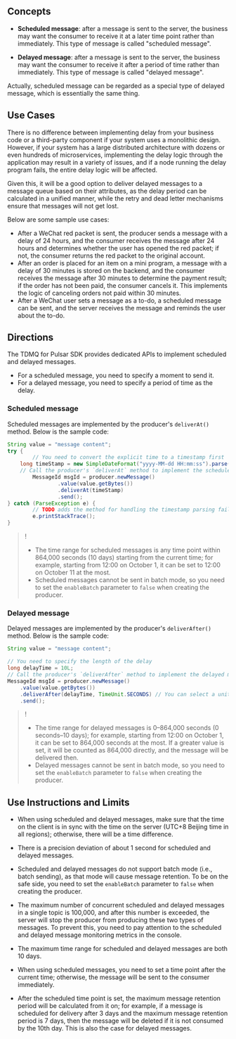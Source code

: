 ## Concepts
- **Scheduled message**: after a message is sent to the server, the business may want the consumer to receive it at a later time point rather than immediately. This type of message is called "scheduled message".

- **Delayed message**: after a message is sent to the server, the business may want the consumer to receive it after a period of time rather than immediately. This type of message is called "delayed message".

Actually, scheduled message can be regarded as a special type of delayed message, which is essentially the same thing.

## Use Cases
There is no difference between implementing delay from your business code or a third-party component if your system uses a monolithic design. However, if your system has a large distributed architecture with dozens or even hundreds of microservices, implementing the delay logic through the application may result in a variety of issues, and if a node running the delay program fails, the entire delay logic will be affected.

Given this, it will be a good option to deliver delayed messages to a message queue based on their attributes, as the delay period can be calculated in a unified manner, while the retry and dead letter mechanisms ensure that messages will not get lost.

Below are some sample use cases:
- After a WeChat red packet is sent, the producer sends a message with a delay of 24 hours, and the consumer receives the message after 24 hours and determines whether the user has opened the red packet; if not, the consumer returns the red packet to the original account.
- After an order is placed for an item on a mini program, a message with a delay of 30 minutes is stored on the backend, and the consumer receives the message after 30 minutes to determine the payment result; if the order has not been paid, the consumer cancels it. This implements the logic of canceling orders not paid within 30 minutes.
- After a WeChat user sets a message as a to-do, a scheduled message can be sent, and the server receives the message and reminds the user about the to-do.



## Directions
The TDMQ for Pulsar SDK provides dedicated APIs to implement scheduled and delayed messages.
- For a scheduled message, you need to specify a moment to send it.
- For a delayed message, you need to specify a period of time as the delay.

### Scheduled message
Scheduled messages are implemented by the producer's `deliverAt()` method. Below is the sample code:
```java
String value = "message content";
try {
		// You need to convert the explicit time to a timestamp first
  	long timeStamp = new SimpleDateFormat("yyyy-MM-dd HH:mm:ss").parse("2020-11-11 00:00:00").getTime();
  	// Call the producer's `deliverAt` method to implement the scheduled message
		MessageId msgId = producer.newMessage()
				.value(value.getBytes())
				.deliverAt(timeStamp)
				.send();
} catch (ParseException e) {
		// TODO adds the method for handling the timestamp parsing failure
		e.printStackTrace();
}
```

>!
>- The time range for scheduled messages is any time point within 864,000 seconds (10 days) starting from the current time; for example, starting from 12:00 on October 1, it can be set to 12:00 on October 11 at the most.
>- Scheduled messages cannot be sent in batch mode, so you need to set the `enableBatch` parameter to `false` when creating the producer.

### Delayed message
Delayed messages are implemented by the producer's `deliverAfter()` method. Below is the sample code:
```java
String value = "message content";

// You need to specify the length of the delay
long delayTime = 10L;
// Call the producer's `deliverAfter` method to implement the delayed message
MessageId msgId = producer.newMessage()
    .value(value.getBytes())
    .deliverAfter(delayTime, TimeUnit.SECONDS) // You can select a unit freely
    .send();
```

>!
>- The time range for delayed messages is 0–864,000 seconds (0 seconds–10 days); for example, starting from 12:00 on October 1, it can be set to 864,000 seconds at the most. If a greater value is set, it will be counted as 864,000 directly, and the message will be delivered then.
>- Delayed messages cannot be sent in batch mode, so you need to set the `enableBatch` parameter to `false` when creating the producer.




## Use Instructions and Limits
- When using scheduled and delayed messages, make sure that the time on the client is in sync with the time on the server (UTC+8 Beijing time in all regions); otherwise, there will be a time difference.

- There is a precision deviation of about 1 second for scheduled and delayed messages.

- Scheduled and delayed messages do not support batch mode (i.e., batch sending), as that mode will cause message retention. To be on the safe side, you need to set the `enableBatch` parameter to `false` when creating the producer.

- The maximum number of concurrent scheduled and delayed messages in a single topic is 100,000, and after this number is exceeded, the server will stop the producer from producing these two types of messages. To prevent this, you need to pay attention to the scheduled and delayed message monitoring metrics in the console.

- The maximum time range for scheduled and delayed messages are both 10 days.

- When using scheduled messages, you need to set a time point after the current time; otherwise, the message will be sent to the consumer immediately.

- After the scheduled time point is set, the maximum message retention period will be calculated from it on; for example, if a message is scheduled for delivery after 3 days and the maximum message retention period is 7 days, then the message will be deleted if it is not consumed by the 10th day. This is also the case for delayed messages.

  

